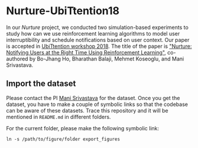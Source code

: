 # Nurture-UbiTtention18

In our *Nurture* project, we conducted two simulation-based experiments to study how can we use reinforcement learning algorithms to model user interruptibility and schedule notifications based on user context. Our paper is accepted in [UbiTtention workshop 2018](https://www.ubittention.org/2018/). The title of the paper is ["Nurture: Notifying Users at the Right Time Using Reinforcement Learning"](https://dl.acm.org/citation.cfm?id=3274107), co-authored by Bo-Jhang Ho, Bharathan Balaji, Mehmet Koseoglu, and Mani Srivastava.


## Import the dataset

Please contact the PI [Mani Srivastava](https://www.ee.ucla.edu/mani-srivastava/) for the dataset. Once you get the dataset, you have to make a couple of symbolic links so that the codebase can be aware of these datasets. Trace this repository and it will be mentioned in `README.md` in different folders.

For the current folder, please make the following symbolic link:

`ln -s /path/to/figure/folder export_figures`
